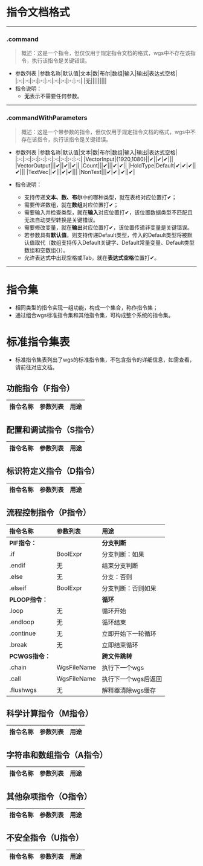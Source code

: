 # 指令文档格式
------
### **.command**  
> 概述：这是一个指令，但仅仅用于规定指令文档的格式，wgs中不存在该指令，执行该指令是关键错误。
- 参数列表
    |参数名称|默认值|文本|数|布尔|数组|输入|输出|表达式空格|
    |:-:|:-:|:-:|:-:|:-:|:-:|:-:|:-:|:-:|
    |无|||||||||
- 指令说明：
    - **无**表示不需要任何参数。
--------
### **.commandWithParameters**  
> 概述：这是一个带参数的指令，但仅仅用于规定指令文档的格式，wgs中不存在该指令，执行该指令是关键错误。  
- 参数列表
    |参数名称|默认值|文本|数|布尔|数组|输入|输出|表达式空格|
    |:-:|:-:|:-:|:-:|:-:|:-:|:-:|:-:|:-:|
    |VectorInput|{1920,1080}||✔||✔|✔|||
    |VectorOutput|||✔||✔||✔||
    |Count|||✔|||✔|✔||
    |HoldType|Default|✔|✔|✔||✔|||
    |TextVec||✔|||✔|✔|||
    |NonText|||✔|✔||✔||✔|
    
- 指令说明：
    - 支持传递**文本、数、布尔**中的哪种类型，就在表格对应位置打✔；
    - 需要传递数组，就在**数组**对应位置打✔；
    - 需要输入并检查类型，就在**输入**对应位置打✔，该位置数据类型不匹配且无法自动类型转换是关键错误。
    - 需要修改变量，就在**输出**对应位置打✔，该位置传递非变量是关键错误。
    - 若参数具有**默认值**，则支持传递Default类型，传入的Default类型将被默认值取代（数组支持传入Default关键字、Default常量变量、Default类型数组和空数组{}）。
    - 允许表达式中出现空格或Tab，就在**表达式空格**位置打✔。

------
# 指令集
- 相同类型的指令实现一组功能，构成一个集合，称作指令集；
- 通过组合wgs标准指令集和其他指令集，可构成整个系统的指令集。
  
# 标准指令集表
- 标准指令集表列出了wgs的标准指令集，不包含指令的详细信息，如需查看，请前往对应文档。

## 功能指令（F指令）

|指令名称|参数列表|用途|
|:-|:-|:-|

## 配置和调试指令（S指令）

|指令名称|参数列表|用途|
|:-|:-|:-|

## 标识符定义指令（D指令）

|指令名称|参数列表|用途|
|:-|:-|:-|

## 流程控制指令（P指令）

|指令名称|参数列表|用途|
|:-|:-|:-|
|**PIF指令：**||**分支判断**|
|.if|BoolExpr|分支判断：如果|
|.endif|无|结束分支判断|
|.else|无|分支：否则|
|.elseif|BoolExpr|分支判断：否则如果|
|**PLOOP指令：**||**循环**|
|.loop|无|循环开始|
|.endloop|无|循环结束|
|.continue|无|立即开始下一轮循环|
|.break|无|立即结束循环|
|**PCWGS指令：**||**跨文件跳转**|
|.chain|WgsFileName|执行下一个wgs|
|.call|WgsFileName|执行下一个wgs后返回|
|.flushwgs|无|解释器清除wgs缓存|

## 科学计算指令（M指令）

|指令名称|参数列表|用途|
|:-|:-|:-|

## 字符串和数组指令（A指令）

|指令名称|参数列表|用途|
|:-|:-|:-|


## 其他杂项指令（O指令）

|指令名称|参数列表|用途|
|:-|:-|:-|

## 不安全指令（U指令）

|指令名称|参数列表|用途|
|:-|:-|:-|